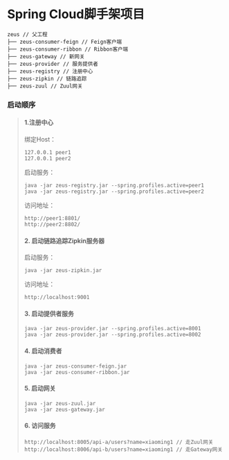 # Spring Cloud脚手架项目
```
zeus // 父工程
├── zeus-consumer-feign // Feign客户端
├── zeus-consumer-ribbon // Ribbon客户端
├── zeus-gateway // 新网关
├── zeus-provider // 服务提供者
├── zeus-registry // 注册中心
├── zeus-zipkin // 链路追踪
├── zeus-zuul // Zuul网关
```

### 启动顺序
> #### 1.注册中心
>
> 绑定Host：
> ```
> 127.0.0.1 peer1
> 127.0.0.1 peer2
> ```
> 启动服务：
> ```
> java -jar zeus-registry.jar --spring.profiles.active=peer1
> java -jar zeus-registry.jar --spring.profiles.active=peer2
> ```
> 访问地址：
> ```
> http://peer1:8801/
> http://peer2:8802/
> ```
> #### 2. 启动链路追踪Zipkin服务器
> 启动服务：
> ```
> java -jar zeus-zipkin.jar
> ```
> 访问地址：
> ```
> http://localhost:9001
> ```
> #### 3. 启动提供者服务
> ```
> java -jar zeus-provider.jar --spring.profiles.active=8001
> java -jar zeus-provider.jar --spring.profiles.active=8002
> ```
> #### 4. 启动消费者
> ```
> java -jar zeus-consumer-feign.jar
> java -jar zeus-consumer-ribbon.jar
> ```
> #### 5. 启动网关
> ```
> java -jar zeus-zuul.jar
> java -jar zeus-gateway.jar
> ```
> #### 6. 访问服务
> ```
> http://localhost:8005/api-a/users?name=xiaoming1 // 走Zuul网关
> http://localhost:8006/api-b/users?name=xiaoming1 // 走Gateway网关
> ```
